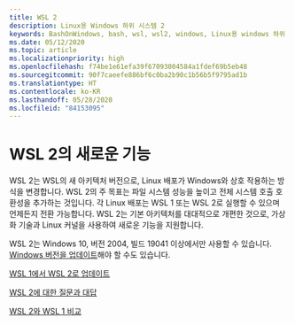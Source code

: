 ```yaml
---
title: WSL 2
description: Linux용 Windows 하위 시스템 2
keywords: BashOnWindows, bash, wsl, wsl2, windows, Linux용 windows 하위 시스템, windowssubsystem, ubuntu, debian, suse, windows 10, 설치
ms.date: 05/12/2020
ms.topic: article
ms.localizationpriority: high
ms.openlocfilehash: f74be1e61efa39f67093004584a1fdef69b5eb48
ms.sourcegitcommit: 90f7caeefe886bf6c0ba2b90c1b56b5f9795ad1b
ms.translationtype: HT
ms.contentlocale: ko-KR
ms.lasthandoff: 05/28/2020
ms.locfileid: "84153095"
---
```

# <a name="whats-new-in-wsl-2"></a>WSL 2의 새로운 기능

WSL 2는 WSL의 새 아키텍처 버전으로, Linux 배포가 Windows와 상호 작용하는 방식을 변경합니다. WSL 2의 주 목표는 파일 시스템 성능을 높이고 전체 시스템 호출 호환성을 추가하는 것입니다. 각 Linux 배포는 WSL 1 또는 WSL 2로 실행할 수 있으며 언제든지 전환 가능합니다. WSL 2는 기본 아키텍처를 대대적으로 개편한 것으로, 가상화 기술과 Linux 커널을 사용하여 새로운 기능을 지원합니다.

WSL 2는 Windows 10, 버전 2004, 빌드 19041 이상에서만 사용할 수 있습니다. [Windows 버전을 업데이트](ms-settings:windowsupdate)해야 할 수도 있습니다.

[WSL 1에서 WSL 2로 업데이트](./install-win10.md#update-to-wsl-2)

[WSL 2에 대한 질문과 대답](./wsl2-faq.md)

[WSL 2와 WSL 1 비교](./compare-versions.md)
